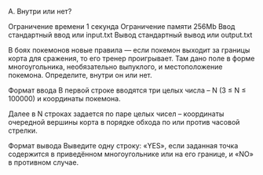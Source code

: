 A. Внутри или нет?

Ограничение времени	1 секунда
Ограничение памяти	256Mb
Ввод	стандартный ввод или input.txt
Вывод	стандартный вывод или output.txt

В боях покемонов новые правила — если покемон выходит за границы корта для сражения, то его тренер проигрывает. Там дано поле в форме многоугольника, необязательно выпуклого, и местоположение покемона. Определите, внутри он или нет.

Формат ввода
В первой строке вводятся три целых числа – N (3 ≤ N ≤ 100000) и координаты покемона.

Далее в N строках задается по паре целых чисел – координаты очередной вершины корта в порядке обхода по или против часовой стрелки.

Формат вывода
Выведите одну строку: «YES», если заданная точка содержится в приведённом многоугольнике или на его границе, и «NO» в противном случае.

